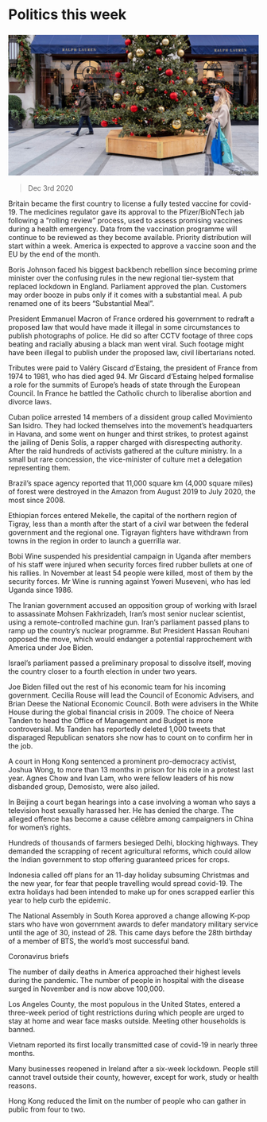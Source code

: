 ###### 

# Politics this week 

#####  

![image](images/20201205_WWP001.jpg) 

> Dec 3rd 2020 


Britain became the first country to license a fully tested vaccine for covid-19. The medicines regulator gave its approval to the Pfizer/BioNTech jab following a “rolling review” process, used to assess promising vaccines during a health emergency. Data from the vaccination programme will continue to be reviewed as they become available. Priority distribution will start within a week. America is expected to approve a vaccine soon and the EU by the end of the month.



Boris Johnson faced his biggest backbench rebellion since becoming prime minister over the confusing rules in the new regional tier-system that replaced lockdown in England. Parliament approved the plan. Customers may order booze in pubs only if it comes with a substantial meal. A pub renamed one of its beers “Substantial Meal”.


President Emmanuel Macron of France ordered his government to redraft a proposed law that would have made it illegal in some circumstances to publish photographs of police. He did so after CCTV footage of three cops beating and racially abusing a black man went viral. Such footage might have been illegal to publish under the proposed law, civil libertarians noted.


Tributes were paid to Valéry Giscard d’Estaing, the president of France from 1974 to 1981, who has died aged 94. Mr Giscard d’Estaing helped formalise a role for the summits of Europe’s heads of state through the European Council. In France he battled the Catholic church to liberalise abortion and divorce laws.


Cuban police arrested 14 members of a dissident group called Movimiento San Isidro. They had locked themselves into the movement’s headquarters in Havana, and some went on hunger and thirst strikes, to protest against the jailing of Denis Solís, a rapper charged with disrespecting authority. After the raid hundreds of activists gathered at the culture ministry. In a small but rare concession, the vice-minister of culture met a delegation representing them.


Brazil’s space agency reported that 11,000 square km (4,000 square miles) of forest were destroyed in the Amazon from August 2019 to July 2020, the most since 2008.


Ethiopian forces entered Mekelle, the capital of the northern region of Tigray, less than a month after the start of a civil war between the federal government and the regional one. Tigrayan fighters have withdrawn from towns in the region in order to launch a guerrilla war.


Bobi Wine suspended his presidential campaign in Uganda after members of his staff were injured when security forces fired rubber bullets at one of his rallies. In November at least 54 people were killed, most of them by the security forces. Mr Wine is running against Yoweri Museveni, who has led Uganda since 1986.


The Iranian government accused an opposition group of working with Israel to assassinate Mohsen Fakhrizadeh, Iran’s most senior nuclear scientist, using a remote-controlled machine gun. Iran’s parliament passed plans to ramp up the country’s nuclear programme. But President Hassan Rouhani opposed the move, which would endanger a potential rapprochement with America under Joe Biden.


Israel’s parliament passed a preliminary proposal to dissolve itself, moving the country closer to a fourth election in under two years.


Joe Biden filled out the rest of his economic team for his incoming government. Cecilia Rouse will lead the Council of Economic Advisers, and Brian Deese the National Economic Council. Both were advisers in the White House during the global financial crisis in 2009. The choice of Neera Tanden to head the Office of Management and Budget is more controversial. Ms Tanden has reportedly deleted 1,000 tweets that disparaged Republican senators she now has to count on to confirm her in the job.


A court in Hong Kong sentenced a prominent pro-democracy activist, Joshua Wong, to more than 13 months in prison for his role in a protest last year. Agnes Chow and Ivan Lam, who were fellow leaders of his now disbanded group, Demosisto, were also jailed.


In Beijing a court began hearings into a case involving a woman who says a television host sexually harassed her. He has denied the charge. The alleged offence has become a cause célèbre among campaigners in China for women’s rights.


Hundreds of thousands of farmers besieged Delhi, blocking highways. They demanded the scrapping of recent agricultural reforms, which could allow the Indian government to stop offering guaranteed prices for crops.


Indonesia called off plans for an 11-day holiday subsuming Christmas and the new year, for fear that people travelling would spread covid-19. The extra holidays had been intended to make up for ones scrapped earlier this year to help curb the epidemic.


The National Assembly in South Korea approved a change allowing K-pop stars who have won government awards to defer mandatory military service until the age of 30, instead of 28. This came days before the 28th birthday of a member of BTS, the world’s most successful band.

Coronavirus briefs



The number of daily deaths in America approached their highest levels during the pandemic. The number of people in hospital with the disease surged in November and is now above 100,000.


Los Angeles County, the most populous in the United States, entered a three-week period of tight restrictions during which people are urged to stay at home and wear face masks outside. Meeting other households is banned.


Vietnam reported its first locally transmitted case of covid-19 in nearly three months.


Many businesses reopened in Ireland after a six-week lockdown. People still cannot travel outside their county, however, except for work, study or health reasons.


Hong Kong reduced the limit on the number of people who can gather in public from four to two.

